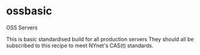 # ossbasic

OSS Servers

This is basic standardised build for all production servers 
They should all be subscribed to this recipe to meet NYnet's CAS(t) standards.
